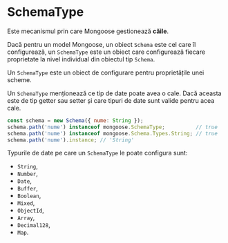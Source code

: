 # SchemaType

Este mecanismul prin care Mongoose gestionează **căile**.

Dacă pentru un model Mongoose, un obiect `Schema` este cel care îl configurează, un `SchemaType` este un obiect care configurează fiecare proprietate la nivel individual din obiectul tip `Schema`.

Un `SchemaType` este un obiect de configurare pentru proprietățile unei scheme.

Un `SchemaType` menționează ce tip de date poate avea o cale. Dacă aceasta este de tip getter sau setter și care tipuri de date sunt valide pentru acea cale.

```javascript
const schema = new Schema({ nume: String });
schema.path('nume') instanceof mongoose.SchemaType;          // true
schema.path('nume') instanceof mongoose.Schema.Types.String; // true
schema.path('nume').instance; // 'String'
```

Typurile de date pe care un `SchemaType` le poate configura sunt:

- `String`,
- `Number`,
- `Date`,
- `Buffer`,
- `Boolean`,
- `Mixed`,
- `ObjectId`,
- `Array`,
- `Decimal128`,
- `Map`.
